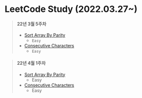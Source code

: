 # LeetCode Study (2022.03.27~)


> #### 22년 3월 5주차
> * [Sort Array By Parity](https://github.com/seokjae88/LeetCode/tree/main/905-sort-array-by-parity)
>    *  ` Easy `
> * <a href="https://github.com/seokjae88/LeetCode/tree/main/1446-consecutive-characters">Consecutive Characters</a>
>    * ` Easy `



> #### 22년 4월 1주차
> * <a href="https://github.com/seokjae88/LeetCode/tree/main/905-sort-array-by-parity">Sort Array By Parity</a>
>    * Easy
> * <a href="https://github.com/seokjae88/LeetCode/tree/main/1446-consecutive-characters">Consecutive Characters</a>
>    * Easy
